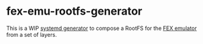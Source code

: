 # fex-emu-rootfs-generator

This is a WIP [systemd generator](https://www.freedesktop.org/software/systemd/man/latest/systemd.generator.html) to compose a RootFS for the [FEX emulator](https://fex-emu.com) from a set of layers.

